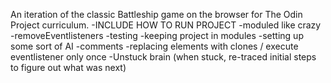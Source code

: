 An iteration of the classic Battleship game on the browser for The Odin Project curriculum.
-INCLUDE HOW TO RUN PROJECT
-moduled like crazy
-removeEventlisteners
-testing
-keeping project in modules
-setting up some sort of AI
-comments
-replacing elements with clones / execute eventlistener only once
-Unstuck brain (when stuck, re-traced initial steps to figure out what was next)
